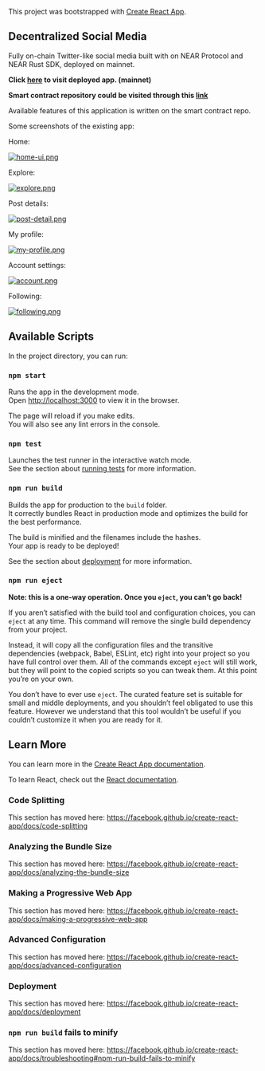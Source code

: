 This project was bootstrapped with [Create React App](https://github.com/facebook/create-react-app).

## Decentralized Social Media
Fully on-chain Twitter-like social media built with on NEAR Protocol and NEAR Rust SDK, deployed on mainnet.

**Click [here](sosmed-client.vercel.app/) to visit deployed app. (mainnet)**

**Smart contract repository could be visited through this [link](https://github.com/laitsky/near-sosmed-contracts/tree/main/main-contract)**

Available features of this application is written on the smart contract repo.

Some screenshots of the existing app:

Home:

[![home-ui.png](https://i.postimg.cc/fTCNpsJq/home-ui.png)](https://postimg.cc/GH4VTZPv)

Explore:

[![explore.png](https://i.postimg.cc/rFQBg9Pv/explore.png)](https://postimg.cc/GHTgmvrQ)

Post details:

[![post-detail.png](https://i.postimg.cc/rFHkMJN5/post-detail.png)](https://postimg.cc/F70qx0qK)

My profile:

[![my-profile.png](https://i.postimg.cc/RC8ffrM8/my-profile.png)](https://postimg.cc/grVnFTLq)

Account settings:

[![account.png](https://i.postimg.cc/yYcP86Fn/account.png)](https://postimg.cc/zVDWdr2R)

Following:

[![following.png](https://i.postimg.cc/k4yCCPT5/following.png)](https://postimg.cc/9RzKPK53)


## Available Scripts

In the project directory, you can run:

### `npm start`

Runs the app in the development mode.<br />
Open [http://localhost:3000](http://localhost:3000) to view it in the browser.

The page will reload if you make edits.<br />
You will also see any lint errors in the console.

### `npm test`

Launches the test runner in the interactive watch mode.<br />
See the section about [running tests](https://facebook.github.io/create-react-app/docs/running-tests) for more information.

### `npm run build`

Builds the app for production to the `build` folder.<br />
It correctly bundles React in production mode and optimizes the build for the best performance.

The build is minified and the filenames include the hashes.<br />
Your app is ready to be deployed!

See the section about [deployment](https://facebook.github.io/create-react-app/docs/deployment) for more information.

### `npm run eject`

**Note: this is a one-way operation. Once you `eject`, you can’t go back!**

If you aren’t satisfied with the build tool and configuration choices, you can `eject` at any time. This command will remove the single build dependency from your project.

Instead, it will copy all the configuration files and the transitive dependencies (webpack, Babel, ESLint, etc) right into your project so you have full control over them. All of the commands except `eject` will still work, but they will point to the copied scripts so you can tweak them. At this point you’re on your own.

You don’t have to ever use `eject`. The curated feature set is suitable for small and middle deployments, and you shouldn’t feel obligated to use this feature. However we understand that this tool wouldn’t be useful if you couldn’t customize it when you are ready for it.

## Learn More

You can learn more in the [Create React App documentation](https://facebook.github.io/create-react-app/docs/getting-started).

To learn React, check out the [React documentation](https://reactjs.org/).

### Code Splitting

This section has moved here: https://facebook.github.io/create-react-app/docs/code-splitting

### Analyzing the Bundle Size

This section has moved here: https://facebook.github.io/create-react-app/docs/analyzing-the-bundle-size

### Making a Progressive Web App

This section has moved here: https://facebook.github.io/create-react-app/docs/making-a-progressive-web-app

### Advanced Configuration

This section has moved here: https://facebook.github.io/create-react-app/docs/advanced-configuration

### Deployment

This section has moved here: https://facebook.github.io/create-react-app/docs/deployment

### `npm run build` fails to minify

This section has moved here: https://facebook.github.io/create-react-app/docs/troubleshooting#npm-run-build-fails-to-minify
